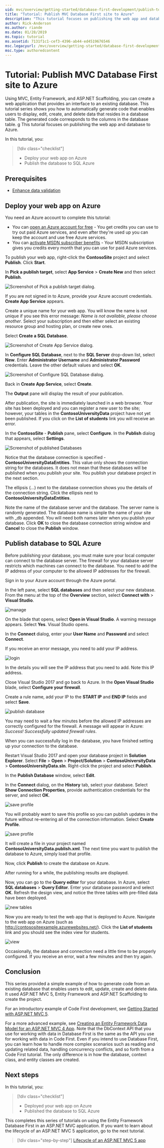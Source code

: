 ```yaml
---
uid: mvc/overview/getting-started/database-first-development/publish-to-azure
title: "Tutorial: Publish MVC Database First site to Azure"
description: "This tutorial focuses on publishing the web app and database to Azure."
author: Rick-Anderson
ms.author: riande
ms.date: 01/28/2019
ms.topic: tutorial
ms.assetid: 7131f1c1-cef3-4396-ab44-ed4519676546
msc.legacyurl: /mvc/overview/getting-started/database-first-development/publish-to-azure
msc.type: authoredcontent
---
```


# Tutorial: Publish MVC Database First site to Azure

Using MVC, Entity Framework, and ASP.NET Scaffolding, you can create a web application that provides an interface to an existing database. This tutorial series shows you how to automatically generate code that enables users to display, edit, create, and delete data that resides in a database table. The generated code corresponds to the columns in the database table.
g
This tutorial focuses on publishing the web app and database to Azure.

In this tutorial, you:

> [!div class="checklist"]
> * Deploy your web app on Azure
> * Publish the database to SQL Azure

## Prerequisites

* [Enhance data validation](enhancing-data-validation.md)

## Deploy your web app on Azure

You need an Azure account to complete this tutorial:

- You can [open an Azure account for free](https://azure.microsoft.com/pricing/free-trial/?WT.mc_id=A261C142F) - You get credits you can use to try out paid Azure services, and even after they're used up you can keep the account and use free Azure services.
- You can [activate MSDN subscriber benefits](https://azure.microsoft.com/pricing/member-offers/msdn-benefits-details/?WT.mc_id=A261C142F) - Your MSDN subscription gives you credits every month that you can use for paid Azure services.

To publish your web app, right-click the **ContosoSite** project and select **Publish**. Click **Start**.

In **Pick a publish target**, select **App Service** > **Create New** and then select **Publish**.

![Screenshot of Pick a publish target dialog.](publish-to-azure/_static/image2.png)

If you are not signed in to Azure, provide your Azure account credentials. **Create App Service** appears.

Create a unique name for your web app. You will know the name is not unique if you see this error message: *Name is not available, please choose another*. Select your subscription and then either select an existing resource group and hosting plan, or create new ones.

Select **Create a SQL Database**.

![Screenshot of Create App Service dialog.](publish-to-azure/_static/image3.png)

In **Configure SQL Database**, next to the **SQL Server** drop-down list, select **New**. Enter **Administrator Username** and **Administrator Password** credentials. Leave the other default values and select **OK**.

![Screenshot of Configure SQL Database dialog.](publish-to-azure/_static/image4.png)

Back in **Create App Service**, select **Create**.

The **Output** pane will display the result of your publication.

After publication, the site is immediately launched in a web browser. Your site has been deployed and you can register a new user to the site; however, your tables in the **ContosoUniversityData** project have not yet been published. If you click on the **List of students** link you will receive an error.

In the **ContosoSite** - **Publish** pane, select **Configure**. In the **Publish** dialog that appears, select **Settings**.

![Screenshot of published Databases](publish-to-azure/_static/image5.png)

Notice that the database connection is specified - **ContosoUniversityDataEntities**. This value only shows the connection string for the databases. It does not mean that these databases will be published when you publish your site. You publish your database project in the next section.

The ellipsis (...) next to the database connection shows you the details of the connection string. Click the ellipsis next to **ContosoUniversityDataEntities**.

Note the name of the database server and the database. The server name is randomly generated. The database name is simple the name of your site with _db appended. You will need both names later when you publish your database.
Click **OK** to close the database connection string window and **Cancel** to close the **Publish** window.

## Publish database to SQL Azure

Before publishing your database, you must make sure your local computer can connect to the database server. The firewall for your database server restricts which machines can connect to the database. You need to add the IP address of your computer to the allowed IP addresses for the firewall.

Sign in to your Azure account through the Azure portal.

In the left pane, select **SQL databases** and then select your new database. From the menu at the top of the **Overview** section, select **Connect with** > **Visual Studio**.

![manage](publish-to-azure/_static/image10.png)

On the blade that opens, select **Open in Visual Studio**. A warning message appears. Select **Yes**. Visual Studio opens.

In the **Connect** dialog, enter your **User Name** and **Password** and select **Connect**.

If you receive an error message, you need to add your IP address.

![login](publish-to-azure/_static/image12.png)

In the details you will see the IP address that you need to add. Note this IP address.

Close Visual Studio 2017 and go back to Azure. In the **Open Visual Studio** blade, select **Configure your firewall**.

Create a rule name, add your IP to the **START IP** and **END IP** fields and select **Save**.

![publish database](publish-to-azure/_static/image13.png)

You may need to wait a few minutes before the allowed IP addresses are correctly configured for the firewall. A message will appear in Azure: *Success! Successfully updated firewall rules*.

When you can successfully log in the database, you have finished setting up your connection to the database.

Restart Visual Studio 2017 and open your database project in **Solution Explorer**. Select **File** > **Open** > **Project/Solution** > **ContosoUniversityData** > **ContosoUniversityData.sln**.  Right-click the project and select **Publish**.

In the **Publish Database** window, select **Edit**.

In the **Connect** dialog, on the **History** tab, select your database. Select **Show Connection Properties**, provide authentication credentials for the server, and select **OK**.

![save profile](publish-to-azure/_static/image18.png)

You will probably want to save this profile so you can publish updates in the future without re-entering all of the connection information. Select **Create Profile**.

![save profile](publish-to-azure/_static/image19.png)

It will create a file in your project named **ContosoUniversityData.publish.xml**. The next time you want to publish the database to Azure, simply load that profile.

Now, click **Publish** to create the database on Azure.

After running for a while, the publishing results are displayed.

Now, you can go to the **Query editor** for your database. In Azure, select **SQL databases** > **Query Editor**. Enter your database password and select **OK**.  Refresh the design view, and notice the three tables with pre-filled data have been deployed.

![new tables](publish-to-azure/_static/image22.png)

Now you are ready to test the web app that is deployed to Azure. Navigate to the web app on Azure (such as http://contosositeexample.azurewebsites.net/). Click the **List of students** link and you should see the index view for students.

![view](publish-to-azure/_static/image23.png)

Occasionally, the database and connection need a little time to be properly configured. If you receive an error, wait a few minutes and then try again.

## Conclusion

This series provided a simple example of how to generate code from an existing database that enables users to edit, update, create and delete data. It used ASP.NET MVC 5, Entity Framework and ASP.NET Scaffolding to create the project.

For an introductory example of Code First development, see [Getting Started with ASP.NET MVC 5](../introduction/getting-started.md).

For a more advanced example, see [Creating an Entity Framework Data Model for an ASP.NET MVC 4 App](../getting-started-with-ef-using-mvc/creating-an-entity-framework-data-model-for-an-asp-net-mvc-application.md). Note that the DbContext API that you use for working with data in Database First is the same as the API you use for working with data in Code First. Even if you intend to use Database First, you can learn how to handle more complex scenarios such as reading and updating related data, handling concurrency conflicts, and so forth from a Code First tutorial. The only difference is in how the database, context class, and entity classes are created.

## Next steps

In this tutorial, you:

> [!div class="checklist"]
> * Deployed your web app on Azure
> * Published the database to SQL Azure

This completes this series of tutorials on using the Entity Framework Database First in an ASP.NET MVC application. If you want to learn about the lifecycle of an ASP.NET MVC 5 application, go to the next tutorial.
> [!div class="step-by-step"]
> [Lifecycle of an ASP.NET MVC 5 app](../lifecycle-of-an-aspnet-mvc-5-application.md)